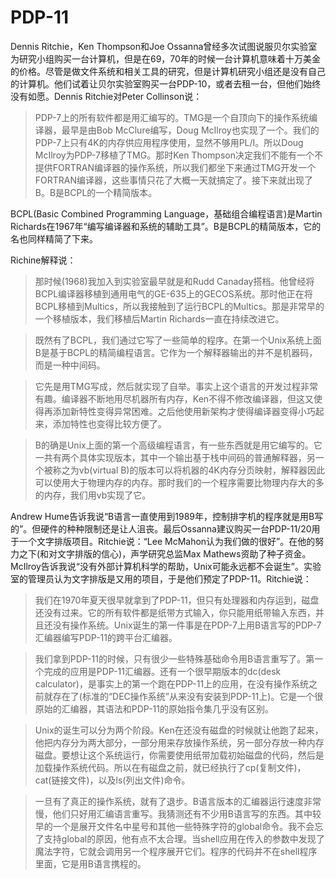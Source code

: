 # PDP-11

Dennis Ritchie，Ken Thompson和Joe Ossanna曾经多次试图说服贝尔实验室为研究小组购买一台计算机，但是在69，70年的时候一台计算机意味着十万美金的价格。尽管是做文件系统和相关工具的研究，但是计算机研究小组还是没有自己的计算机。他们试着让贝尔实验室购买一台PDP-10，或者去租一台，但他们始终没有如愿。Dennis Ritchie对Peter Collinson说：

> PDP-7上的所有软件都是用汇编写的。TMG是一个自顶向下的操作系统编译器，最早是由Bob McClure编写，Doug McIlroy也实现了一个。我们的PDP-7上只有4K的内存供应用程序使用，显然不够用PL/I。所以Doug McIlroy为PDP-7移植了TMG。那时Ken Thompson决定我们不能有一个不提供FORTRAN编译器的操作系统，所以我们都坐下来通过TMG开发一个FORTRAN编译器，这些事情只花了大概一天就搞定了。接下来就出现了B。B是BCPL的一个精简版本。

BCPL(Basic Combined Programming Language，基础组合编程语言)是Martin Richards在1967年“编写编译器和系统的辅助工具”。B是BCPL的精简版本，它的名也同样精简了下来。

Richine解释说：

> 那时候(1968)我加入到实验室最早就是和Rudd Canaday搭档。他曾经将BCPL编译器移植到通用电气的GE-635上的GECOS系统。那时他正在将BCPL移植到Multics，所以我接触到了运行BCPL的Multics。那是非常早的一个移植版本，我们移植后Martin Richards一直在持续改进它。

> 既然有了BCPL，我们通过它写了一些简单的程序。在第一个Unix系统上面B是基于BCPL的精简编程语言。它作为一个解释器输出的并不是机器码，而是一种中间码。

> 它先是用TMG写成，然后就实现了自举。事实上这个语言的开发过程非常有趣。编译器不断地用尽机器所有内存，Ken不得不修改编译器，但这又使得再添加新特性变得异常困难。之后他使用新架构才使得编译器变得小巧起来，添加特性也变得比较方便了。

> B的确是Unix上面的第一个高级编程语言，有一些东西就是用它编写的。它一共有两个具体实现版本，其中一个输出基于栈中间码的普通解释器，另一个被称之为vb(virtual B)的版本可以将机器的4K内存分页映射，解释器因此可以使用大于物理内存的内存。那时我们的一个程序需要比物理内存大的多的内存，我们用vb实现了它。

Andrew Hume告诉我说“B语言一直使用到1989年，控制排字机的程序就是用B写的”。但硬件的种种限制还是让人沮丧。最后Ossanna建议购买一台PDP-11/20用于一个文字排版项目。Ritchie说：“Lee McMahon认为我们做的很好”。在他的努力之下(和对文字排版的信心)，声学研究总监Max Mathews资助了种子资金。McIlroy告诉我说“没有外部计算机科学的帮助，Unix可能永远都不会诞生”。实验室的管理员认为文字排版是又用的项目，于是他们预定了PDP-11。Ritchie说：

> 我们在1970年夏天很早就拿到了PDP-11，但只有处理器和内存运到，磁盘还没有过来。它的所有软件都是纸带方式输入，你只能用纸带输入东西，并且还没有操作系统。Unix诞生的第一件事是在PDP-7上用B语言写的PDP-7汇编器编写PDP-11的跨平台汇编器。

> 我们拿到PDP-11的时候，只有很少一些特殊基础命令用B语言重写了。第一个完成的应用是PDP-11汇编器。还有一个很早期版本的dc(desk calculator)，是事实上的第一个跑在PDP-11上的应用，在没有操作系统之前就存在了(标准的“DEC操作系统”从来没有安装到PDP-11上)。它是一个很原始的汇编器，其语法和PDP-11的原始指令集几乎没有区别。

> Unix的诞生可以分为两个阶段。Ken在还没有磁盘的时候就让他跑了起来，他把内存分为两大部分，一部分用来存放操作系统，另一部分存放一种内存磁盘。要想让这个系统运行，你需要使用纸带加载初始磁盘的代码，然后是加载操作系统代码。所以在有磁盘之前，就已经执行了cp(复制文件)，cat(链接文件)，以及ls(列出文件)命令。

> 一旦有了真正的操作系统，就有了退步。B语言版本的汇编器运行速度非常慢，他们只好用汇编语言重写。我猜测还有不少用B语言写的东西。其中较早的一个是展开文件名中星号和其他一些特殊字符的global命令。我不会忘了支持global的原因，他有点不太合理。当shell应用在传入的参数中发现了魔法字符，它就会调用另一个程序展开它们。程序的代码并不在shell程序里面，它是用B语言携程的。


